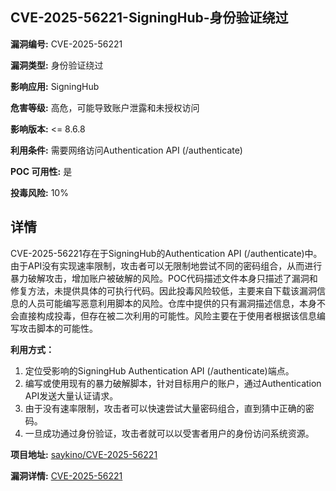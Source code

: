 ## CVE-2025-56221-SigningHub-身份验证绕过

**漏洞编号:** CVE-2025-56221

**漏洞类型:** 身份验证绕过

**影响应用:** SigningHub

**危害等级:** 高危，可能导致账户泄露和未授权访问

**影响版本:** <= 8.6.8

**利用条件:** 需要网络访问Authentication API (/authenticate)

**POC 可用性:** 是

**投毒风险:** 10%

## 详情

CVE-2025-56221存在于SigningHub的Authentication API (/authenticate)中。由于API没有实现速率限制，攻击者可以无限制地尝试不同的密码组合，从而进行暴力破解攻击，增加账户被破解的风险。POC代码描述文件本身只描述了漏洞和修复方法，未提供具体的可执行代码。因此投毒风险较低，主要来自下载该漏洞信息的人员可能编写恶意利用脚本的风险。仓库中提供的只有漏洞描述信息，本身不会直接构成投毒，但存在被二次利用的可能性。风险主要在于使用者根据该信息编写攻击脚本的可能性。

**利用方式：**
1.  定位受影响的SigningHub Authentication API (/authenticate)端点。
2.  编写或使用现有的暴力破解脚本，针对目标用户的账户，通过Authentication API发送大量认证请求。
3.  由于没有速率限制，攻击者可以快速尝试大量密码组合，直到猜中正确的密码。
4.  一旦成功通过身份验证，攻击者就可以以受害者用户的身份访问系统资源。

**项目地址:** [saykino/CVE-2025-56221](https://github.com/saykino/CVE-2025-56221)

**漏洞详情:** [CVE-2025-56221](https://nvd.nist.gov/vuln/detail/CVE-2025-56221)